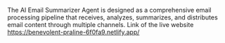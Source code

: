 The AI Email Summarizer Agent is designed as a comprehensive email processing pipeline that receives, analyzes, summarizes, and distributes email content through multiple channels.
Link of the live website
https://benevolent-praline-6f0fa9.netlify.app/
